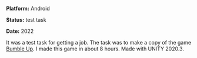 **Platform:** Android

**Status:** test task

**Date:** 2022

It was a test task for getting a job. The task was to make a copy of the game [Bumble Up](https://play.google.com/store/apps/details?id=com.themascoteers.bumbleup&hl=en_US&gl=US). I made this game in about 8 hours. Made with UNITY 2020.3.
